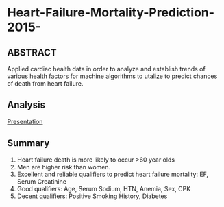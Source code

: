 # Heart-Failure-Mortality-Prediction-2015-

## ABSTRACT

Applied cardiac health data in order to analyze and establish trends of various health factors for machine algorithms to utalize to predict chances of death from heart failure. 

## Analysis

<a href="https://github.com/Kishp92/Heart-Failure-Mortality-Prediction-/blob/5375824b7ff99efef0fcda1980d7992d5f796eb3/Heart%20Failure%20Mortality%20Prediction%20Presentation.pdf">Presentation</a>


## Summary

1. Heart failure death is more likely to occur >60 year olds
2. Men are higher risk than women.
3. Excellent and reliable qualifiers to predict heart failure mortality:
EF, Serum Creatinine
4. Good qualifiers:
Age,  Serum Sodium, HTN, Anemia, Sex, CPK
5. Decent qualifiers: 
Positive Smoking History, Diabetes
